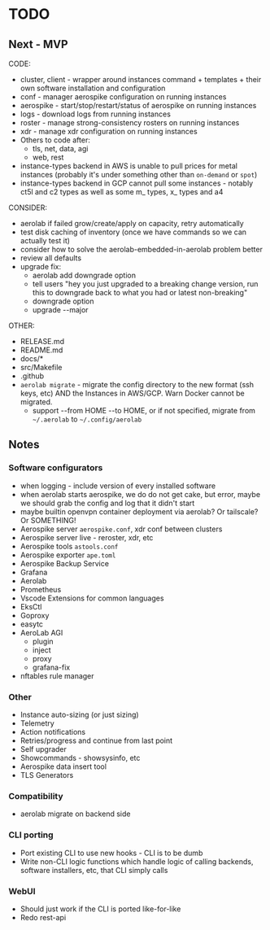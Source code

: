 # TODO

## Next - MVP

CODE:
* cluster, client - wrapper around instances command + templates + their own software installation and configuration
* conf - manager aerospike configuration on running instances
* aerospike - start/stop/restart/status of aerospike on running instances
* logs - download logs from running instances
* roster - manage strong-consistency rosters on running instances
* xdr - manage xdr configuration on running instances
* Others to code after:
  * tls, net, data, agi
  * web, rest
* instance-types backend in AWS is unable to pull prices for metal instances (probably it's under something other than `on-demand` or `spot`)
* instance-types backend in GCP cannot pull some instances - notably ct5l and c2 types as well as some m_ types, x_ types and a4

CONSIDER:
* aerolab if failed grow/create/apply on capacity, retry automatically
* test disk caching of inventory (once we have commands so we can actually test it)
* consider how to solve the aerolab-embedded-in-aerolab problem better
* review all defaults
* upgrade fix:
  * aerolab add downgrade option
  * tell users "hey you just upgraded to a breaking change version, run this to downgrade back to what you had or latest non-breaking"
  * downgrade option
  * upgrade --major

OTHER:
* RELEASE.md
* README.md
* docs/*
* src/Makefile
* .github
* `aerolab migrate` - migrate the config directory to the new format (ssh keys, etc) AND the Instances in AWS/GCP. Warn Docker cannot be migrated.
  * support --from HOME --to HOME, or if not specified, migrate from `~/.aerolab` to `~/.config/aerolab`

## Notes

### Software configurators

* when logging - include version of every installed software
* when aerolab starts aerospike, we do do not get cake, but error, maybe we should grab the config and log that it didn't start
* maybe builtin openvpn container deployment via aerolab? Or tailscale? Or SOMETHING!
* Aerospike server `aerospike.conf`, xdr conf between clusters
* Aerospike server live - reroster, xdr, etc
* Aerospike tools `astools.conf`
* Aerospike exporter `ape.toml`
* Aerospike Backup Service
* Grafana
* Aerolab
* Prometheus
* Vscode Extensions for common languages
* EksCtl
* Goproxy
* easytc
* AeroLab AGI
  * plugin
  * inject
  * proxy
  * grafana-fix
* nftables rule manager

### Other

* Instance auto-sizing (or just sizing)
* Telemetry
* Action notifications
* Retries/progress and continue from last point
* Self upgrader
* Showcommands - showsysinfo, etc
* Aerospike data insert tool
* TLS Generators

### Compatibility

* aerolab migrate on backend side

### CLI porting

* Port existing CLI to use new hooks - CLI is to be dumb
* Write non-CLI logic functions which handle logic of calling backends, software installers, etc, that CLI simply calls

### WebUI

* Should just work if the CLI is ported like-for-like
* Redo rest-api
